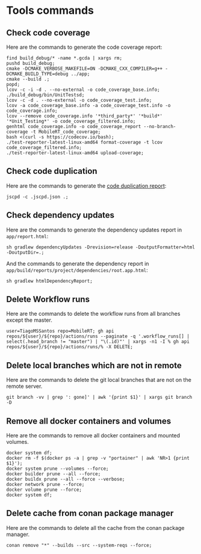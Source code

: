 # Tools commands

## Check code coverage
Here are the commands to generate the code coverage report:
```
find build_debug/* -name *.gcda | xargs rm;
pushd build_debug;
cmake -DCMAKE_VERBOSE_MAKEFILE=ON -DCMAKE_CXX_COMPILER=g++ -DCMAKE_BUILD_TYPE=debug ../app;
cmake --build .;
popd;
lcov -c -i -d . --no-external -o code_coverage_base.info;
./build_debug/bin/UnitTestsd;
lcov -c -d . --no-external -o code_coverage_test.info;
lcov -a code_coverage_base.info -a code_coverage_test.info -o code_coverage.info;
lcov --remove code_coverage.info '*third_party*' '*build*' '*Unit_Testing*' -o code_coverage_filtered.info;
genhtml code_coverage.info -o code_coverage_report --no-branch-coverage -t MobileRT_code_coverage;
bash <(curl -s https://codecov.io/bash);
./test-reporter-latest-linux-amd64 format-coverage -t lcov code_coverage_filtered.info;
./test-reporter-latest-linux-amd64 upload-coverage;
```

## Check code duplication
Here are the commands to generate the
[code duplication report](https://github.com/kucherenko/jscpd/blob/master/packages/jscpd/README.md):
```
jscpd -c .jscpd.json .;
```

## Check dependency updates
Here are the commands to generate the dependency updates report in `app/report.html`:
```
sh gradlew dependencyUpdates -Drevision=release -DoutputFormatter=html -DoutputDir=.;
```
And the commands to generate the dependency report in `app/build/reports/project/dependencies/root.app.html`:
```
sh gradlew htmlDependencyReport;
```

## Delete Workflow runs
Here are the commands to delete the workflow runs from all branches except the master.
```
user=TiagoMSSantos repo=MobileRT; gh api repos/${user}/${repo}/actions/runs --paginate -q '.workflow_runs[] | select(.head_branch != "master") | "\(.id)"' | xargs -n1 -I % gh api repos/${user}/${repo}/actions/runs/% -X DELETE;
```

## Delete local branches which are not in remote
Here are the commands to delete the git local branches that are not on the remote server.
```
git branch -vv | grep ': gone]' | awk '{print $1}' | xargs git branch -D
```

## Remove all docker containers and volumes
Here are the commands to remove all docker containers and mounted volumes.
```
docker system df;
docker rm -f $(docker ps -a | grep -v "portainer" | awk 'NR>1 {print $1}');
docker system prune --volumes --force;
docker builder prune --all --force;
docker buildx prune --all --force --verbose;
docker network prune --force;
docker volume prune --force;
docker system df;
```

## Delete cache from conan package manager
Here are the commands to delete all the cache from the conan package manager.
```
conan remove "*" --builds --src --system-reqs --force;
```
